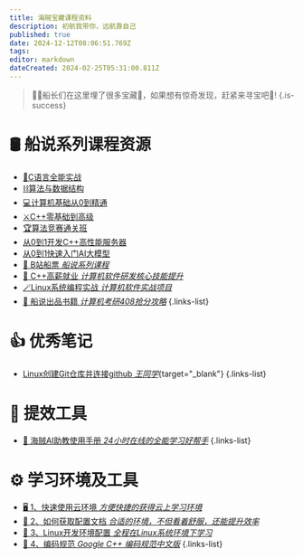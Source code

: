 ```yaml
---
title: 海贼宝藏课程资料
description: 初航我带你，远航靠自己
published: true
date: 2024-12-12T08:06:51.769Z
tags: 
editor: markdown
dateCreated: 2024-02-25T05:31:00.811Z
---
```


> 👨‍🏫船长们在这里埋了很多宝藏💠，如果想有惊奇发现，赶紧来寻宝吧🤑!
{.is-success}

# 🛢 船说系列课程资源

- [🔧C语言全能实战](/courses_resource/c_language/home)
- [⛓️算法与数据结构](/courses_resource/datastruct/datastruct)
- [💻计算机基础从0到精通](/courses_resource/computer_base/computer_base)
- [⚔️C++零基础到高级](/courses_resource/cpp_language/home)
- [🏆算法竞赛通关班](/courses_resource/csp/home)
- [从0到1开发C++高性能服务器](/courses_resource/cpp_project_server/home)
- [从0到1快速入门AI大模型](/courses_resource/ai_mllm_aigc/home)
- [📡 B站船票 *船说系列课程*](/courses_resource/bili_courses.md)
- [🧙 C++高薪就业 *计算机软件研发核心技能提升*](/courses_resource/cpp_high_salary/home.md)
- [🪄Linux系统编程实战 *计算机软件实战项目*](/courses_resource/linux_program/home)
- [📕 船说出品书籍 *计算机考研408抢分攻略*](/info_notice/books_2024_408)
{.links-list}

# 👍 优秀笔记
- [Linux创建Git仓库并连接github *王同学*](https://blog.csdn.net/qq_53652592/article/details/136395379?spm=1001.2014.3001.5501){target="_blank"}
{.links-list}

# 🧰 提效工具
- [🤖 海贼AI助教使用手册 *24小时在线的全能学习好帮手*](/courses_resource/ai_assistant)
{.links-list}

# ⚙ 学习环境及工具
- [🖥 1、快速使用云环境 *方便快捷的获得云上学习环境*](/courses_resource/cloud_usage/快速使用云环境.md)
- [🚅 2、如何获取配置文档 *合适的环境，不但看着舒服，还能提升效率*](/courses_resource/cloud_usage/如何获取配置文档.md)
- [🦭 3、Linux开发环境配置 *全程在Linux系统环境下学习*](/courses_resource/cloud_usage/Linux开发环境配置.md)
- [📖 4、编码规范 *Google C++ 编码规范中文版*](/courses_resource/reference_doc/Google_Cpp_Code_Style_CN.pdf)
{.links-list}


